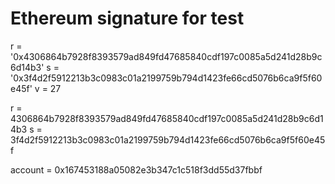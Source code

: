 # Ethereum signature for test
r = '0x4306864b7928f8393579ad849fd47685840cdf197c0085a5d241d28b9c6d14b3'
s = '0x3f4d2f5912213b3c0983c01a2199759b794d1423fe66cd5076b6ca9f5f60e45f'
v = 27

r = 4306864b7928f8393579ad849fd47685840cdf197c0085a5d241d28b9c6d14b3
s = 3f4d2f5912213b3c0983c01a2199759b794d1423fe66cd5076b6ca9f5f60e45f

account = 0x167453188a05082e3b347c1c518f3dd55d37fbbf



